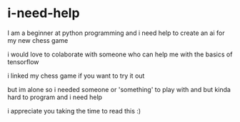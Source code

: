 # i-need-help
I am a beginner at python programming and i need help to create an ai for my new chess game

i would love to colaborate with someone who can help me with the basics of tensorflow

i linked my chess game if you want to try it out

but im alone so i needed someone or 'something' to play with and but kinda hard to program and i need help

i appreciate you taking the time to read this :)
